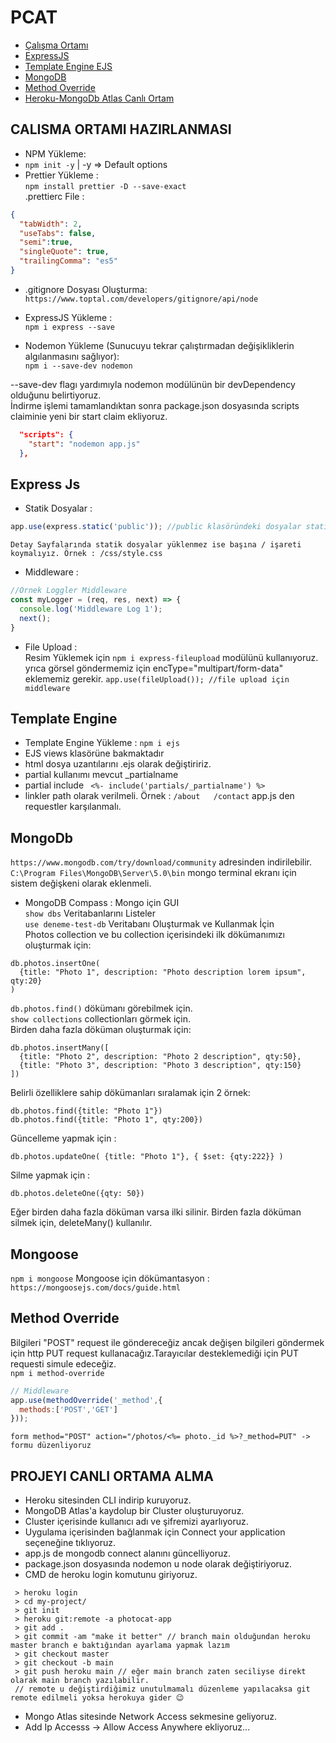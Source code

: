 # PCAT
* [Çalışma Ortamı](#calisma-ortami-hazirlanmasi)
* [ExpressJS](#express-js)
* [Template Engine EJS ](#template-engine)
* [MongoDB](#mongodb)
* [Method Override](#method-override)
* [Heroku-MongoDb Atlas Canlı Ortam](#projeyi-canli-ortama-alma)

## CALISMA ORTAMI HAZIRLANMASI
- NPM Yükleme:
- `npm init -y` | -y => Default options
- Prettier Yükleme :  
`npm install prettier -D --save-exact`<br>
.prettierc File : 
~~~json
{
  "tabWidth": 2,
  "useTabs": false,
  "semi":true,
  "singleQuote": true,
  "trailingComma": "es5"
}
~~~
- .gitignore Dosyası Oluşturma:<br>
`https://www.toptal.com/developers/gitignore/api/node`

- ExpressJS Yükleme :<br>
`npm i express --save`

-  Nodemon Yükleme (Sunucuyu tekrar çalıştırmadan değişikliklerin algılanmasını sağlıyor):<br>
`npm i --save-dev nodemon`<br>

--save-dev flagı yardımıyla nodemon modülünün bir devDependency olduğunu belirtiyoruz. <br>
İndirme işlemi tamamlandıktan sonra package.json dosyasında scripts claiminie  yeni bir start claim ekliyoruz.
~~~json
  "scripts": {
    "start": "nodemon app.js" 
  },
~~~

## Express Js
- Statik Dosyalar  :<br>
~~~javascript 
app.use(express.static('public')); //public klasöründeki dosyalar static
~~~
`Detay Sayfalarında statik dosyalar yüklenmez ise başına / işareti koymalıyız. Örnek : /css/style.css`
- Middleware : <br>
~~~javascript
//Örnek Loggler Middleware
const myLogger = (req, res, next) => {
  console.log('Middleware Log 1');
  next();
}
~~~
- File Upload : <br>
Resim Yüklemek için `npm i express-fileupload` modülünü kullanıyoruz.<br>
yrıca görsel göndermemiz için  encType="multipart/form-data" eklememiz gerekir. `app.use(fileUpload()); //file upload için middleware`  <br>


## Template Engine 
- Template Engine Yükleme : `npm i ejs`
- EJS views klasörüne bakmaktadır
- html dosya uzantılarını .ejs olarak değiştiririz.
- partial kullanımı mevcut _partialname 
- partial include `  <%- include('partials/_partialname') %> `
- linkler path olarak verilmeli. Örnek : `/about   /contact` app.js den requestler karşılanmalı.

## MongoDb
`https://www.mongodb.com/try/download/community` adresinden indirilebilir.<br>
`C:\Program Files\MongoDB\Server\5.0\bin` mongo terminal ekranı için sistem değişkeni olarak eklenmeli.<br>
- MongoDB Compass : Mongo için GUI<br>
`show dbs` Veritabanlarını Listeler<br>
`use deneme-test-db` Veritabanı Oluşturmak ve Kullanmak İçin<br>
Photos collection ve bu collection içerisindeki ilk dökümanımızı oluşturmak için:
~~~nosql
db.photos.insertOne(
  {title: "Photo 1", description: "Photo description lorem ipsum", qty:20}
)
~~~
`db.photos.find()`  dökümanı görebilmek için.<br>
`show collections` collectionları görmek için.<br>
Birden daha fazla döküman  oluşturmak için:
~~~nosql
db.photos.insertMany([
  {title: "Photo 2", description: "Photo 2 description", qty:50},
  {title: "Photo 3", description: "Photo 3 description", qty:150}
])
~~~
Belirli özelliklere sahip dökümanları sıralamak için 2 örnek:
~~~
db.photos.find({title: "Photo 1"})
db.photos.find({title: "Photo 1", qty:200})
~~~
Güncelleme yapmak için : 
~~~
db.photos.updateOne( {title: "Photo 1"}, { $set: {qty:222}} )
~~~
Silme yapmak için :
~~~
db.photos.deleteOne({qty: 50})
~~~
Eğer birden daha fazla döküman varsa ilki silinir. Birden fazla döküman silmek için, deleteMany() kullanılır.

## Mongoose

`npm i mongoose`
Mongoose için dökümantasyon : `https://mongoosejs.com/docs/guide.html`

## Method Override
Bilgileri "POST" request ile göndereceğiz ancak değişen bilgileri göndermek için  http PUT request kullanacağız.Tarayıcılar desteklemediği için PUT requesti simule edeceğiz.<br>
`npm i method-override` <br>
~~~javascript
// Middleware
app.use(methodOverride('_method',{
  methods:['POST','GET']
}));
~~~

` form method="POST" action="/photos/<%= photo._id %>?_method=PUT" -> formu düzenliyoruz `

## PROJEYI CANLI ORTAMA ALMA
- Heroku sitesinden CLI indirip kuruyoruz.
- MongoDB Atlas'a kaydolup bir Cluster oluşturuyoruz.
- Cluster içerisinde kullanıcı adı ve şifremizi ayarlıyoruz.
- Uygulama içerisinden bağlanmak için Connect your application seçeneğine tıklıyoruz.
- app.js de mongodb connect alanını güncelliyoruz.
- package.json dosyasında nodemon u node olarak değiştiriyoruz.
- CMD de heroku login komutunu giriyoruz.
~~~
 > heroku login
 > cd my-project/
 > git init
 > heroku git:remote -a photocat-app
 > git add .
 > git commit -am "make it better" // branch main olduğundan heroku master branch e baktığından ayarlama yapmak lazım
 > git checkout master
 > git checkout -b main
 > git push heroku main // eğer main branch zaten seciliyse direkt olarak main branch yazılabilir.
 // remote u değiştirdiğimiz unutulmamalı düzenleme yapılacaksa git remote edilmeli yoksa herokuya gider 😉
~~~
- Mongo Atlas sitesinde Network Access sekmesine geliyoruz.
- Add Ip Accesss -> Allow Access Anywhere ekliyoruz...


